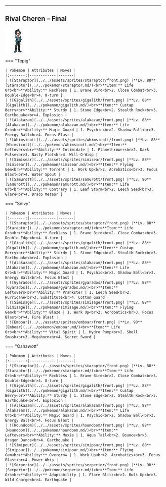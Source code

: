 ---

## Rival Cheren – Final

![Rival Cheren – Final](../../assets/important_trainers/cheren.png)

=== "Tepig"

    | Pokemon | Attributes | Moves |
    |:-------:|------------|-------|
    | ![Staraptor](../../assets/sprites/staraptor/front.png) |**Lv. 88** [Staraptor](../../pokemon/staraptor.md/)<br>**Item:** Life Orb<br>**Ability:** Reckless | 1. Brave Bird<br>2. Close Combat<br>3. Double-Edge<br>4. U-turn |
    | ![Gigalith](../../assets/sprites/gigalith/front.png) |**Lv. 88** [Gigalith](../../pokemon/gigalith.md/)<br>**Item:** Custap Berry<br>**Ability:** Sturdy | 1. Stone Edge<br>2. Stealth Rock<br>3. Earthquake<br>4. Explosion |
    | ![Alakazam](../../assets/sprites/alakazam/front.png) |**Lv. 88** [Alakazam](../../pokemon/alakazam.md/)<br>**Item:** Life Orb<br>**Ability:** Magic Guard | 1. Psychic<br>2. Shadow Ball<br>3. Energy Ball<br>4. Focus Blast |
    | ![Whimsicott](../../assets/sprites/whimsicott/front.png) |**Lv. 88** [Whimsicott](../../pokemon/whimsicott.md/)<br>**Item:** Leftovers<br>**Ability:** Intimidate | 1. Flamethrower<br>2. Dark Pulse<br>3. Nasty Plot<br>4. Will-O-Wisp |
    | ![Simisear](../../assets/sprites/simisear/front.png) |**Lv. 88** [Simisear](../../pokemon/simisear.md/)<br>**Item:** Flying Gem<br>**Ability:** Torrent | 1. Work Up<br>2. Acrobatics<br>3. Focus Blast<br>4. Water Spout |
    | ![Samurott](../../assets/sprites/samurott/front.png) |**Lv. 90** [Samurott](../../pokemon/samurott.md/)<br>**Item:** Life Orb<br>**Ability:** Contrary | 1. Leaf Storm<br>2. Leech Seed<br>3. Glare<br>4. Draco Meteor |
    

=== "Snivy"

    | Pokemon | Attributes | Moves |
    |:-------:|------------|-------|
    | ![Staraptor](../../assets/sprites/staraptor/front.png) |**Lv. 88** [Staraptor](../../pokemon/staraptor.md/)<br>**Item:** Life Orb<br>**Ability:** Reckless | 1. Brave Bird<br>2. Close Combat<br>3. Double-Edge<br>4. U-turn |
    | ![Gigalith](../../assets/sprites/gigalith/front.png) |**Lv. 88** [Gigalith](../../pokemon/gigalith.md/)<br>**Item:** Custap Berry<br>**Ability:** Sturdy | 1. Stone Edge<br>2. Stealth Rock<br>3. Earthquake<br>4. Explosion |
    | ![Alakazam](../../assets/sprites/alakazam/front.png) |**Lv. 88** [Alakazam](../../pokemon/alakazam.md/)<br>**Item:** Life Orb<br>**Ability:** Magic Guard | 1. Psychic<br>2. Shadow Ball<br>3. Energy Ball<br>4. Focus Blast |
    | ![Gyarados](../../assets/sprites/gyarados/front.png) |**Lv. 88** [Gyarados](../../pokemon/gyarados.md/)<br>**Item:** Leftovers<br>**Ability:** Prankster | 1. Leech Seed<br>2. Hurricane<br>3. Substitute<br>4. Cotton Guard |
    | ![Simisage](../../assets/sprites/simisage/front.png) |**Lv. 88** [Simisage](../../pokemon/simisage.md/)<br>**Item:** Flying Gem<br>**Ability:** Blaze | 1. Work Up<br>2. Acrobatics<br>3. Focus Blast<br>4. Fire Blast |
    | ![Emboar](../../assets/sprites/emboar/front.png) |**Lv. 90** [Emboar](../../pokemon/emboar.md/)<br>**Item:** Life Orb<br>**Ability:** Vital Spirit | 1. Hydro Pump<br>2. Shell Smash<br>3. Megahorn<br>4. Secret Sword |
    

=== "Oshawott"

    | Pokemon | Attributes | Moves |
    |:-------:|------------|-------|
    | ![Staraptor](../../assets/sprites/staraptor/front.png) |**Lv. 88** [Staraptor](../../pokemon/staraptor.md/)<br>**Item:** Life Orb<br>**Ability:** Reckless | 1. Brave Bird<br>2. Close Combat<br>3. Double-Edge<br>4. U-turn |
    | ![Gigalith](../../assets/sprites/gigalith/front.png) |**Lv. 88** [Gigalith](../../pokemon/gigalith.md/)<br>**Item:** Custap Berry<br>**Ability:** Sturdy | 1. Stone Edge<br>2. Stealth Rock<br>3. Earthquake<br>4. Explosion |
    | ![Alakazam](../../assets/sprites/alakazam/front.png) |**Lv. 88** [Alakazam](../../pokemon/alakazam.md/)<br>**Item:** Life Orb<br>**Ability:** Magic Guard | 1. Psychic<br>2. Shadow Ball<br>3. Energy Ball<br>4. Focus Blast |
    | ![Houndoom](../../assets/sprites/houndoom/front.png) |**Lv. 88** [Houndoom](../../pokemon/houndoom.md/)<br>**Item:** Leftovers<br>**Ability:** Moxie | 1. Aqua Tail<br>2. Bounce<br>3. Dragon Dance<br>4. Earthquake |
    | ![Simipour](../../assets/sprites/simipour/front.png) |**Lv. 88** [Simipour](../../pokemon/simipour.md/)<br>**Item:** Flying Gem<br>**Ability:** Overgrow | 1. Work Up<br>2. Acrobatics<br>3. Focus Blast<br>4. Power Whip |
    | ![Serperior](../../assets/sprites/serperior/front.png) |**Lv. 90** [Serperior](../../pokemon/serperior.md/)<br>**Item:** Life Orb<br>**Ability:** Adaptability | 1. Flare Blitz<br>2. Bulk Up<br>3. Wild Charge<br>4. Earthquake |
    

